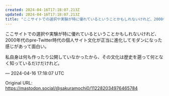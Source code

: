 ```yaml
---
created: 2024-04-16T17:18:07.213Z
updated: 2024-04-16T17:18:07.213Z
title: "ここサイトでの選択や実験が特に優れているということかもしれないけれど、2000年代のpre-Twitter時代の個人サイト文化が正当に進化してモダンになった感じ[...]"
---
```


<p>ここサイトでの選択や実験が特に優れているということかもしれないけれど、2000年代のpre-Twitter時代の個人サイト文化が正当に進化してモダンになった感じがあって面白い。</p><p>私自身は何も作ったり公開していなかったから、その文化は歴史を遡って何となく知っているだけだけれど。</p>

&mdash; 2024-04-16 17:18:07 UTC

Original URL: https://mastodon.social/@sakuramochi0/112282034976465784
